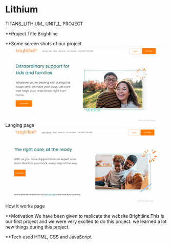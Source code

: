 # Lithium
TITANS_LITHIUM_ UNIT_1_ PROJECT

**Project Title
Brightline

**Some screen shots of our project
![](images/landing_page.png)
         Langing page
![](images/how_it_works_page.png)
        How it works page

**Motivation
We have been given to replicate the website Brightline.This is our first project and we were very excited to do this project.
we learned a lot new things during this project. 

**Tech used
HTML, CSS and JavaScript




